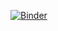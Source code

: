 [![Binder](https://mybinder.org/badge_logo.svg)](https://mybinder.org/v2/gh/davidcastells/py4hw/HEAD?filepath=tutorial%2FTutorial.ipynb)
